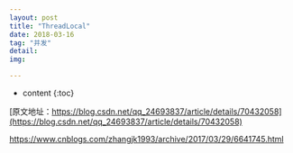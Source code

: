 ```yaml
---
layout: post
title: "ThreadLocal"
date: 2018-03-16
tag: "并发"
detail: 
img: 

---
```


* content
{:toc}


[原文地址：https://blog.csdn.net/qq_24693837/article/details/70432058](https://blog.csdn.net/qq_24693837/article/details/70432058)

https://www.cnblogs.com/zhangjk1993/archive/2017/03/29/6641745.html